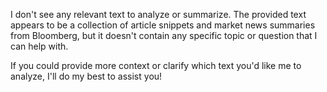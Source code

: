 I don't see any relevant text to analyze or summarize. The provided text appears to be a collection of article snippets and market news summaries from Bloomberg, but it doesn't contain any specific topic or question that I can help with.

If you could provide more context or clarify which text you'd like me to analyze, I'll do my best to assist you!
